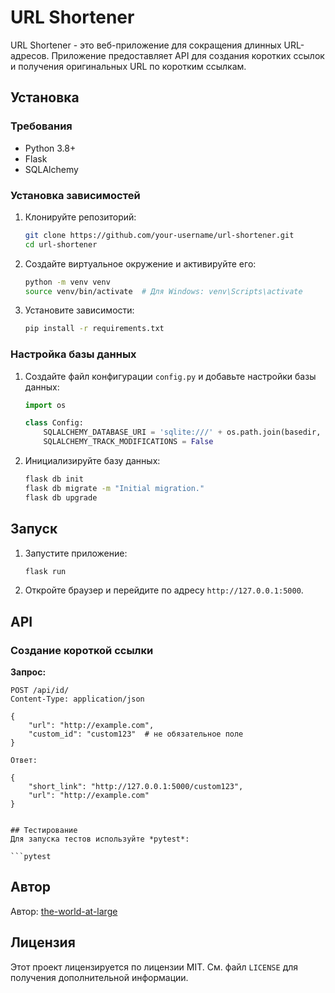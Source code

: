# URL Shortener

URL Shortener - это веб-приложение для сокращения длинных URL-адресов. Приложение предоставляет API для создания коротких ссылок и получения оригинальных URL по коротким ссылкам.

## Установка

### Требования

- Python 3.8+
- Flask
- SQLAlchemy

### Установка зависимостей

1. Клонируйте репозиторий:

    ```bash
    git clone https://github.com/your-username/url-shortener.git
    cd url-shortener
    ```

2. Создайте виртуальное окружение и активируйте его:

    ```bash
    python -m venv venv
    source venv/bin/activate  # Для Windows: venv\Scripts\activate
    ```

3. Установите зависимости:

    ```bash
    pip install -r requirements.txt
    ```

### Настройка базы данных

1. Создайте файл конфигурации `config.py` и добавьте настройки базы данных:

    ```python
    import os

    class Config:
        SQLALCHEMY_DATABASE_URI = 'sqlite:///' + os.path.join(basedir, 'yacut.db')
        SQLALCHEMY_TRACK_MODIFICATIONS = False
    ```

2. Инициализируйте базу данных:

    ```bash
    flask db init
    flask db migrate -m "Initial migration."
    flask db upgrade
    ```

## Запуск

1. Запустите приложение:

    ```bash
    flask run
    ```

2. Откройте браузер и перейдите по адресу `http://127.0.0.1:5000`.

## API

### Создание короткой ссылки

**Запрос:**

```http
POST /api/id/
Content-Type: application/json

{
    "url": "http://example.com",
    "custom_id": "custom123"  # не обязательное поле
}

Ответ:

{
    "short_link": "http://127.0.0.1:5000/custom123",
    "url": "http://example.com"
}


## Тестирование
Для запуска тестов используйте *pytest*:

```pytest
```

## Автор

Автор: [the-world-at-large](https://github.com/the-world-at-large)

## Лицензия

Этот проект лицензируется по лицензии MIT. См. файл `LICENSE` для получения дополнительной информации.
